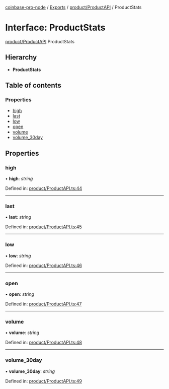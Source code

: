 [coinbase-pro-node](../README.md) / [Exports](../modules.md) / [product/ProductAPI](../modules/product_productapi.md) / ProductStats

# Interface: ProductStats

[product/ProductAPI](../modules/product_productapi.md).ProductStats

## Hierarchy

* **ProductStats**

## Table of contents

### Properties

- [high](product_productapi.productstats.md#high)
- [last](product_productapi.productstats.md#last)
- [low](product_productapi.productstats.md#low)
- [open](product_productapi.productstats.md#open)
- [volume](product_productapi.productstats.md#volume)
- [volume\_30day](product_productapi.productstats.md#volume_30day)

## Properties

### high

• **high**: *string*

Defined in: [product/ProductAPI.ts:44](https://github.com/bennycode/coinbase-pro-node/blob/004782e/src/product/ProductAPI.ts#L44)

___

### last

• **last**: *string*

Defined in: [product/ProductAPI.ts:45](https://github.com/bennycode/coinbase-pro-node/blob/004782e/src/product/ProductAPI.ts#L45)

___

### low

• **low**: *string*

Defined in: [product/ProductAPI.ts:46](https://github.com/bennycode/coinbase-pro-node/blob/004782e/src/product/ProductAPI.ts#L46)

___

### open

• **open**: *string*

Defined in: [product/ProductAPI.ts:47](https://github.com/bennycode/coinbase-pro-node/blob/004782e/src/product/ProductAPI.ts#L47)

___

### volume

• **volume**: *string*

Defined in: [product/ProductAPI.ts:48](https://github.com/bennycode/coinbase-pro-node/blob/004782e/src/product/ProductAPI.ts#L48)

___

### volume\_30day

• **volume\_30day**: *string*

Defined in: [product/ProductAPI.ts:49](https://github.com/bennycode/coinbase-pro-node/blob/004782e/src/product/ProductAPI.ts#L49)
